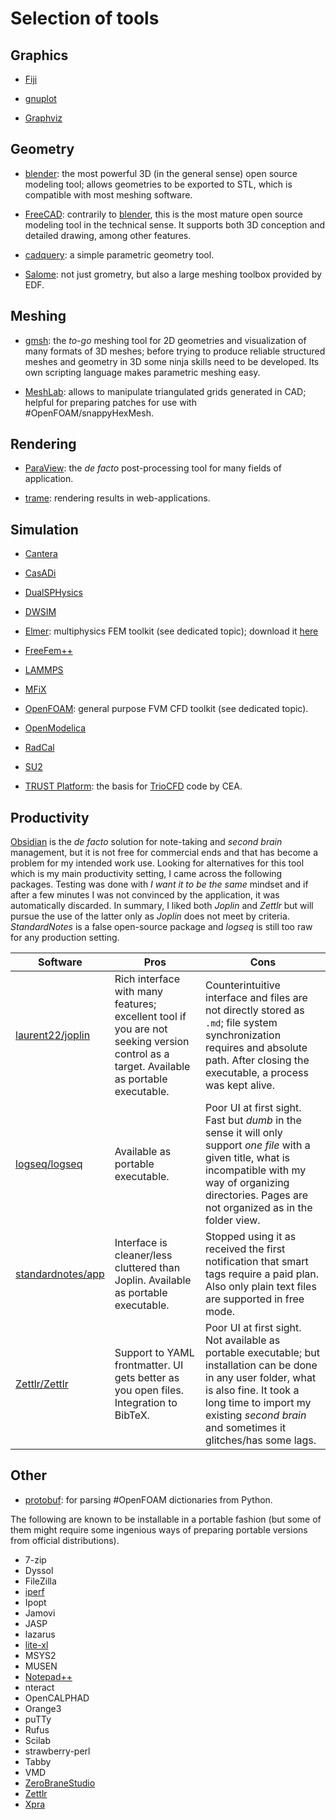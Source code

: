 # Selection of tools

## Graphics

- [Fiji](https://imagej.net/software/fiji/downloads)

- [gnuplot](https://sourceforge.net/projects/gnuplot/files/gnuplot/6.0.0/)

- [Graphviz](https://graphviz.org/download/)

## Geometry

- [blender](https://www.blender.org/): the most powerful 3D (in the general sense) open source modeling tool; allows geometries to be exported to STL, which is compatible with most meshing software.

- [FreeCAD](https://www.freecad.org/?lang=fr_FR): contrarily to [blender](https://www.blender.org/), this is the most mature open source modeling tool in the technical sense. It supports both 3D conception and detailed drawing, among other features.

- [cadquery](https://github.com/CadQuery/cadquery?tab=readme-ov-file): a simple parametric geometry tool.

- [Salome](https://www.salome-platform.org/): not just grometry, but also a large meshing toolbox provided by EDF.

## Meshing

-  [gmsh](https://gmsh.info/): the *to-go* meshing tool for 2D geometries and visualization of many formats of 3D meshes; before trying to produce reliable structured meshes and geometry in 3D some ninja skills need to be developed. Its own scripting language makes parametric meshing easy.

- [MeshLab](https://github.com/cnr-isti-vclab/meshlab): allows to manipulate triangulated grids generated in CAD; helpful for preparing patches for use with #OpenFOAM/snappyHexMesh.

## Rendering

- [ParaView](https://www.paraview.org/): the *de facto* post-processing tool for many fields of application.

- [trame](https://kitware.github.io/trame/): rendering results in web-applications.

## Simulation

- [Cantera](https://github.com/Cantera/cantera/releases/tag/v3.0.0)

- [CasADi](https://web.casadi.org/get/)

- [DualSPHysics](https://dual.sphysics.org/downloads/)

- [DWSIM](https://dwsim.org/index.php/download/)

- [Elmer](https://docs.csc.fi/apps/elmer/): multiphysics FEM toolkit (see dedicated topic); download it [here](https://www.nic.funet.fi/pub/sci/physics/elmer/bin/windows/)

- [FreeFem++](https://github.com/FreeFem/FreeFem-sources/releases)

- [LAMMPS](https://packages.lammps.org/windows.html)

- [MFiX](https://mfix.netl.doe.gov/products/mfix/download/)

- [OpenFOAM](https://openfoam.org/): general purpose FVM CFD toolkit (see dedicated topic).

- [OpenModelica](https://openmodelica.org/download/download-windows/)

- [RadCal](https://github.com/firemodels/radcal)

- [SU2](https://su2code.github.io/download.html)

- [TRUST Platform](https://cea-trust-platform.github.io/):  the basis for [TrioCFD](https://github.com/cea-trust-platform/TrioCFD-code) code by CEA.

## Productivity

[Obsidian](https://obsidian.md/) is the *de facto* solution for note-taking and *second brain* management, but it is not free for commercial ends and that has become a problem for my intended work use. Looking for alternatives for this tool which is my main productivity setting, I came across the following packages. Testing was done with *I want it to be the same* mindset and if after a few minutes I was not convinced by the application, it was automatically discarded. In summary, I liked both *Joplin* and *Zettlr* but will pursue the use of the latter only as *Joplin* does not meet by criteria. *StandardNotes* is a false open-source package and *logseq* is still too raw for any production setting.

| Software                                                  | Pros                                                                                                                                    | Cons                                                                                                                                                                                                                                 |
| --------------------------------------------------------- | --------------------------------------------------------------------------------------------------------------------------------------- | ------------------------------------------------------------------------------------------------------------------------------------------------------------------------------------------------------------------------------------ |
| [laurent22/joplin](https://github.com/laurent22/joplin/)  | Rich interface with many features; excellent tool if you are not seeking version control as a target. Available as portable executable. | Counterintuitive interface and files are not directly stored as `.md`; file system synchronization requires and absolute path. After closing the executable, a process was kept alive.                                               |
| [logseq/logseq](https://github.com/logseq/logseq)         | Available as portable executable.                                                                                                       | Poor UI at first sight. Fast but *dumb* in the sense it will only support *one file* with a given title, what is incompatible with my way of organizing directories. Pages are not organized as in the folder view.                  |
| [standardnotes/app](https://github.com/standardnotes/app) | Interface is cleaner/less cluttered than Joplin. Available as portable executable.                                                      | Stopped using it as received the first notification that smart tags require a paid plan. Also only plain text files are supported in free mode.                                                                                      |
| [Zettlr/Zettlr](https://github.com/Zettlr/Zettlr)         | Support to YAML frontmatter. UI gets better as you open files. Integration to BibTeX.                                                   | Poor UI at first sight.  Not available as portable executable; but installation can be done in any user folder, what is also fine. It took a long time to import my existing *second brain* and sometimes it glitches/has some lags. |

## Other

- [protobuf](https://protobuf.dev/getting-started/pythontutorial/): for parsing #OpenFOAM dictionaries from Python.

The following are known to be installable in a portable fashion (but some of them might require some ingenious ways of preparing portable versions from official distributions).

- 7-zip
- Dyssol
- FileZilla
- [iperf](https://iperf.fr/)
- Ipopt
- Jamovi
- JASP
- lazarus
- [lite-xl](https://github.com/lite-xl/lite-xl)
- MSYS2
- MUSEN
- [Notepad++](https://notepad-plus-plus.org/downloads/)
- nteract
- OpenCALPHAD
- Orange3
- puTTy
- Rufus
- Scilab
- strawberry-perl
- Tabby
- VMD
- [ZeroBraneStudio](https://studio.zerobrane.com/)
- [Zettlr](https://www.zettlr.com/)
- [Xpra](https://xpra.org/index.html)